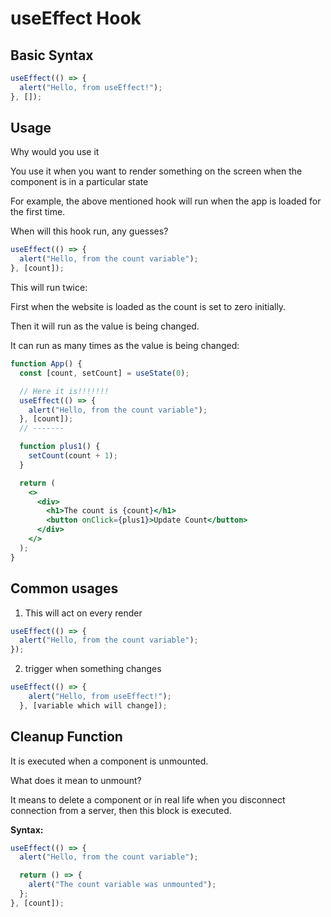 # useEffect Hook

## Basic Syntax

```jsx
useEffect(() => {
  alert("Hello, from useEffect!");
}, []);
```

## Usage

Why would you use it

You use it when you want to render something on the screen when the component is in a particular state

For example, the above mentioned hook will run when the app is loaded for the first time.

When will this hook run, any guesses?

```jsx
useEffect(() => {
  alert("Hello, from the count variable");
}, [count]);
```

This will run twice:

First when the website is loaded as the count is set to zero initially.

Then it will run as the value is being changed.

It can run as many times as the value is being changed:

```jsx
function App() {
  const [count, setCount] = useState(0);

  // Here it is!!!!!!!
  useEffect(() => {
    alert("Hello, from the count variable");
  }, [count]);
  // -------

  function plus1() {
    setCount(count + 1);
  }

  return (
    <>
      <div>
        <h1>The count is {count}</h1>
        <button onClick={plus1}>Update Count</button>
      </div>
    </>
  );
}
```

## Common usages

1. This will act on every render

```jsx
useEffect(() => {
  alert("Hello, from the count variable");
});
```

2. trigger when something changes

```jsx
useEffect(() => {
    alert("Hello, from useEffect!");
  }, [variable which will change]);
```

## Cleanup Function

It is executed when a component is unmounted.

What does it mean to unmount?

It means to delete a component or in real life when you disconnect connection from a server, then this block is executed.

**Syntax:**

```jsx
useEffect(() => {
  alert("Hello, from the count variable");

  return () => {
    alert("The count variable was unmounted");
  };
}, [count]);
```
